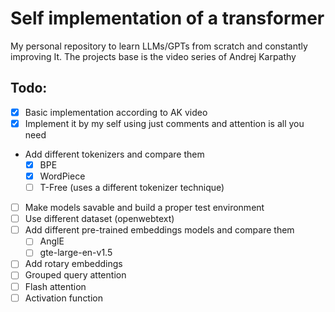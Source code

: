 # Self implementation of a transformer

My personal repository to learn LLMs/GPTs from scratch and constantly improving It. The projects base is the video
series of Andrej Karpathy

## Todo:

- [x] Basic implementation according to AK video
- [x] Implement it by my self using just comments and attention is all you need
- Add different tokenizers and compare them
    - [x] BPE
    - [x] WordPiece
    - [ ] T-Free (uses a different tokenizer technique)
- [ ] Make models savable and build a proper test environment
- [ ] Use different dataset (openwebtext)
- [ ] Add different pre-trained embeddings models and compare them
    - [ ] AnglE
    - [ ] gte-large-en-v1.5
- [ ] Add rotary embeddings
- [ ] Grouped query attention
- [ ] Flash attention
- [ ] Activation function